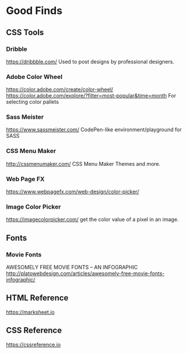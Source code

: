 # Good Finds

## CSS Tools

### Dribble
https://dribbble.com/
Used to post designs by professional designers.

### Adobe Color Wheel
https://color.adobe.com/create/color-wheel/
https://color.adobe.com/explore/?filter=most-popular&time=month
For selecting color pallets

### Sass Meister
https://www.sassmeister.com/
CodePen-like environment/playground for SASS

### CSS Menu Maker
http://cssmenumaker.com/
CSS Menu Maker Themes and more.

### Web Page FX
https://www.webpagefx.com/web-design/color-picker/

### Image Color Picker
https://imagecolorpicker.com/
get the color value of a pixel in an image.

## Fonts

### Movie Fonts
AWESOMELY FREE MOVIE FONTS – AN INFOGRAPHIC
http://platowebdesign.com/articles/awesomely-free-movie-fonts-infographic/


## HTML Reference
https://marksheet.io

## CSS Reference
https://cssreference.io
